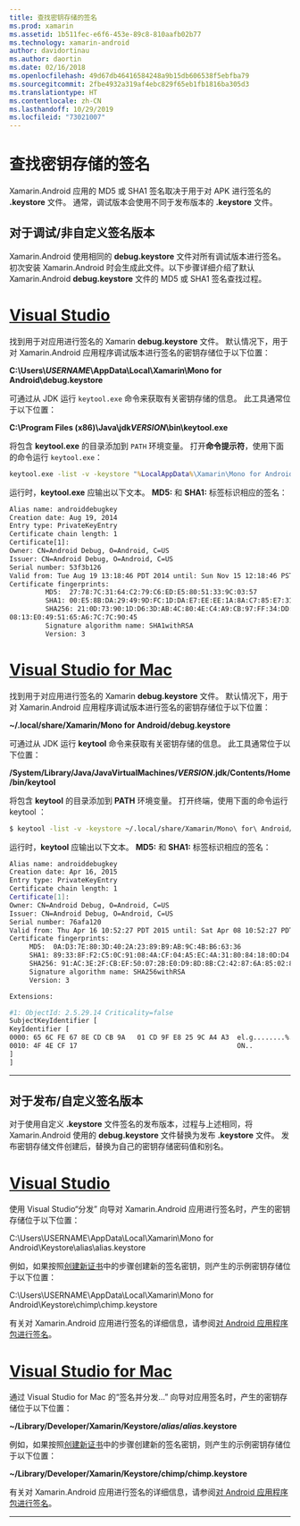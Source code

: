 ```yaml
---
title: 查找密钥存储的签名
ms.prod: xamarin
ms.assetid: 1b511fec-e6f6-453e-89c8-810aafb02b77
ms.technology: xamarin-android
author: davidortinau
ms.author: daortin
ms.date: 02/16/2018
ms.openlocfilehash: 49d67db46416584248a9b15db606538f5ebfba79
ms.sourcegitcommit: 2fbe4932a319af4ebc829f65eb1fb1816ba305d3
ms.translationtype: HT
ms.contentlocale: zh-CN
ms.lasthandoff: 10/29/2019
ms.locfileid: "73021007"
---
```

# <a name="finding-your-keystores-signature"></a>查找密钥存储的签名

Xamarin.Android 应用的 MD5 或 SHA1 签名取决于用于对 APK 进行签名的 **.keystore** 文件。 通常，调试版本会使用不同于发布版本的 **.keystore** 文件。

## <a name="for-debug--non-custom-signed-builds"></a>对于调试/非自定义签名版本

Xamarin.Android 使用相同的 **debug.keystore** 文件对所有调试版本进行签名。 初次安装 Xamarin.Android 时会生成此文件。以下步骤详细介绍了默认 Xamarin.Android **debug.keystore** 文件的 MD5 或 SHA1 签名查找过程。

# <a name="visual-studiotabwindows"></a>[Visual Studio](#tab/windows)

找到用于对应用进行签名的 Xamarin **debug.keystore** 文件。 默认情况下，用于对 Xamarin.Android 应用程序调试版本进行签名的密钥存储位于以下位置：

**C:\\Users\\*USERNAME*\\AppData\\Local\\Xamarin\\Mono for Android\\debug.keystore**

可通过从 JDK 运行 `keytool.exe` 命令来获取有关密钥存储的信息。 此工具通常位于以下位置：

**C:\\Program Files (x86)\\Java\\jdk*VERSION*\\bin\\keytool.exe**

将包含 **keytool.exe** 的目录添加到 `PATH` 环境变量。
打开**命令提示符**，使用下面的命令运行 `keytool.exe`：

```cmd
keytool.exe -list -v -keystore "%LocalAppData%\Xamarin\Mono for Android\debug.keystore" -alias androiddebugkey -storepass android -keypass android
```

运行时，**keytool.exe** 应输出以下文本。 **MD5:** 和 **SHA1:** 标签标识相应的签名：

```cmd
Alias name: androiddebugkey
Creation date: Aug 19, 2014
Entry type: PrivateKeyEntry
Certificate chain length: 1
Certificate[1]:
Owner: CN=Android Debug, O=Android, C=US
Issuer: CN=Android Debug, O=Android, C=US
Serial number: 53f3b126
Valid from: Tue Aug 19 13:18:46 PDT 2014 until: Sun Nov 15 12:18:46 PST 2043
Certificate fingerprints:
         MD5:  27:78:7C:31:64:C2:79:C6:ED:E5:80:51:33:9C:03:57
         SHA1: 00:E5:8B:DA:29:49:9D:FC:1D:DA:E7:EE:EE:1A:8A:C7:85:E7:31:23
         SHA256: 21:0D:73:90:1D:D6:3D:AB:4C:80:4E:C4:A9:CB:97:FF:34:DD:B4:42:FC:
08:13:E0:49:51:65:A6:7C:7C:90:45
         Signature algorithm name: SHA1withRSA
         Version: 3
```

# <a name="visual-studio-for-mactabmacos"></a>[Visual Studio for Mac](#tab/macos)

找到用于对应用进行签名的 Xamarin **debug.keystore** 文件。 默认情况下，用于对 Xamarin.Android 应用程序调试版本进行签名的密钥存储位于以下位置：

**~/.local/share/Xamarin/Mono for Android/debug.keystore**

可通过从 JDK 运行 **keytool** 命令来获取有关密钥存储的信息。 此工具通常位于以下位置：

**/System/Library/Java/JavaVirtualMachines/*VERSION*.jdk/Contents/Home/bin/keytool**

将包含 **keytool** 的目录添加到 **PATH** 环境变量。
打开终端，使用下面的命令运行 keytool   ：

```bash
$ keytool -list -v -keystore ~/.local/share/Xamarin/Mono\ for\ Android/debug.keystore -alias androiddebugkey -storepass android -keypass android
```

运行时，**keytool** 应输出以下文本。 **MD5:** 和 **SHA1:** 标签标识相应的签名：

```bash
Alias name: androiddebugkey
Creation date: Apr 16, 2015
Entry type: PrivateKeyEntry
Certificate chain length: 1
Certificate[1]:
Owner: CN=Android Debug, O=Android, C=US
Issuer: CN=Android Debug, O=Android, C=US
Serial number: 76afa120
Valid from: Thu Apr 16 10:52:27 PDT 2015 until: Sat Apr 08 10:52:27 PDT 2045
Certificate fingerprints:
     MD5:  0A:D3:7E:80:3D:40:2A:23:89:B9:AB:9C:4B:B6:63:36
     SHA1: 89:33:8F:F2:C5:0C:91:08:4A:CF:04:A5:EC:4A:31:80:84:18:0D:D4
     SHA256: 91:AC:3E:2F:CB:EF:50:07:2B:E0:D9:8D:8B:C2:42:87:6A:85:02:86:EB:44:84:10:34:02:ED:35:CE:C6:38:47
     Signature algorithm name: SHA256withRSA
     Version: 3

Extensions:

#1: ObjectId: 2.5.29.14 Criticality=false
SubjectKeyIdentifier [
KeyIdentifier [
0000: 65 6C FE 67 8E CD CB 9A   01 CD 9F E8 25 9C A4 A3  el.g........%...
0010: 4F 4E CF 17                                        ON..
]
]
```

-----

## <a name="for-release--custom-signed-builds"></a>对于发布/自定义签名版本

对于使用自定义 **.keystore** 文件签名的发布版本，过程与上述相同，将 Xamarin.Android 使用的 **debug.keystore** 文件替换为发布 **.keystore** 文件。 发布密钥存储文件创建后，替换为自己的密钥存储密码值和别名。

# <a name="visual-studiotabwindows"></a>[Visual Studio](#tab/windows)

使用 Visual Studio“分发”  向导对 Xamarin.Android 应用进行签名时，产生的密钥存储位于以下位置：

C:\\Users\\USERNAME\\AppData\\Local\\Xamarin\\Mono for Android\\Keystore\\alias\\alias.keystore   

例如，如果按照[创建新证书](~/android/deploy-test/signing/index.md#newcertvs)中的步骤创建新的签名密钥，则产生的示例密钥存储位于以下位置：

C:\\Users\\USERNAME\\AppData\\Local\\Xamarin\\Mono for Android\\Keystore\\chimp\\chimp.keystore  

有关对 Xamarin.Android 应用进行签名的详细信息，请参阅[对 Android 应用程序包进行签名](~/android/deploy-test/signing/index.md)。

# <a name="visual-studio-for-mactabmacos"></a>[Visual Studio for Mac](#tab/macos)

通过 Visual Studio for Mac 的“签名并分发...”  向导对应用签名时，产生的密钥存储位于以下位置：

**~/Library/Developer/Xamarin/Keystore/*alias*/*alias*.keystore**

例如，如果按照[创建新证书](~/android/deploy-test/signing/index.md#newcertxs)中的步骤创建新的签名密钥，则产生的示例密钥存储位于以下位置：

**~/Library/Developer/Xamarin/Keystore/chimp/chimp.keystore**

有关对 Xamarin.Android 应用进行签名的详细信息，请参阅[对 Android 应用程序包进行签名](~/android/deploy-test/signing/index.md)。

-----

